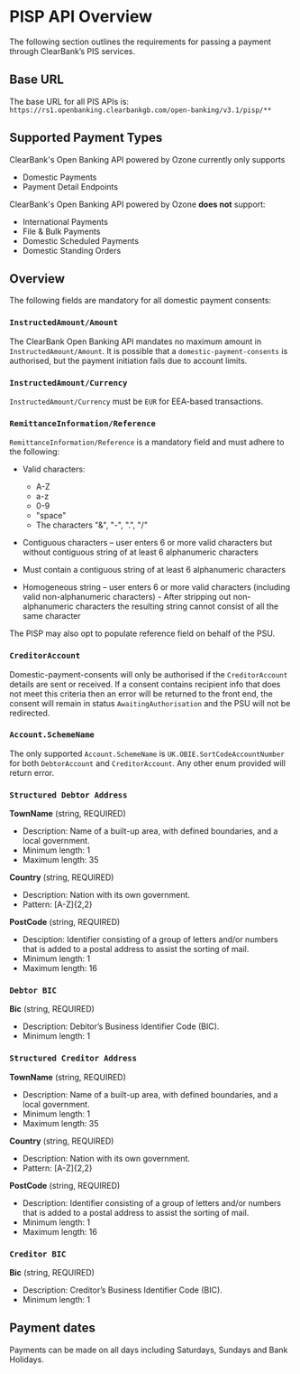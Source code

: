 # PISP API Overview

The following section outlines the requirements for passing a payment through ClearBank’s PIS services.  

## Base URL
The base URL for all PIS APIs is: `https://rs1.openbanking.clearbankgb.com/open-banking/v3.1/pisp/**`

## Supported Payment Types
ClearBank's Open Banking API powered by Ozone currently only supports
- Domestic Payments
- Payment Detail Endpoints

ClearBank's Open Banking API powered by Ozone **does not** support:
- International Payments
- File & Bulk Payments
- Domestic Scheduled Payments
- Domestic Standing Orders

## Overview
The following fields are mandatory for all domestic payment consents:

### `InstructedAmount/Amount`
The ClearBank Open Banking API mandates no maximum amount in `InstructedAmount/Amount`. It is possible that a `domestic-payment-consents` is authorised, but the payment initiation fails due to account limits.

### `InstructedAmount/Currency`
`InstructedAmount/Currency` must be `EUR` for EEA-based transactions. 

### `RemittanceInformation/Reference`
`RemittanceInformation/Reference` is a mandatory field and must adhere to the following:
- Valid characters:
  - A-Z
  - a-z
  - 0-9
  - "space"
  - The characters "&", "-", ".", "/"
  
- Contiguous characters – user enters 6 or more valid characters but without contiguous string of at least 6 alphanumeric characters
- Must contain a contiguous string of at least 6 alphanumeric characters
- Homogeneous string – user enters 6 or more valid characters (including valid non-alphanumeric characters) - After stripping out non-alphanumeric characters the resulting string cannot consist of all the same character

The PISP may also opt to populate reference field on behalf of the PSU.

### `CreditorAccount`
Domestic-payment-consents will only be authorised if the `CreditorAccount` details are sent or received. If a consent contains recipient info that does not meet this criteria then an error will be returned to the front end, the consent will remain in status `AwaitingAuthorisation` and the PSU will not be redirected.

### `Account.SchemeName`
The only supported `Account.SchemeName` is `UK.OBIE.SortCodeAccountNumber` for both `DebtorAccount` and `CreditorAccount`. Any other enum provided will return error.

### `Structured Debtor Address`
**TownName** (string, REQUIRED)
- Description: Name of a built-up area, with defined boundaries, and a local government.
- Minimum length: 1
- Maximum length: 35

**Country** (string, REQUIRED)
- Description: Nation with its own government.
- Pattern: [A-Z]{2,2}
  
**PostCode** (string, REQUIRED)
- Desciption: Identifier consisting of a group of letters and/or numbers that is added to a postal address to assist the sorting of mail.
- Minimum length: 1
- Maximum length: 16

### `Debtor BIC`
**Bic** (string, REQUIRED)
- Description: Debitor’s Business Identifier Code (BIC).
- Minimum length: 1

### `Structured Creditor Address`
**TownName** (string, REQUIRED)
- Description: Name of a built-up area, with defined boundaries, and a local government.
- Minimum length: 1
- Maximum length: 35

**Country** (string, REQUIRED)
- Description: Nation with its own government.
- Pattern: [A-Z]{2,2}
  
**PostCode** (string, REQUIRED)
- Description: Identifier consisting of a group of letters and/or numbers that is added to a postal address to assist the sorting of mail.
- Minimum length: 1
- Maximum length: 16

### `Creditor BIC` 
**Bic** (string, REQUIRED)
- Description: Creditor’s Business Identifier Code (BIC).
- Minimum length: 1

## Payment dates
Payments can be made on all days including Saturdays, Sundays and Bank Holidays.

